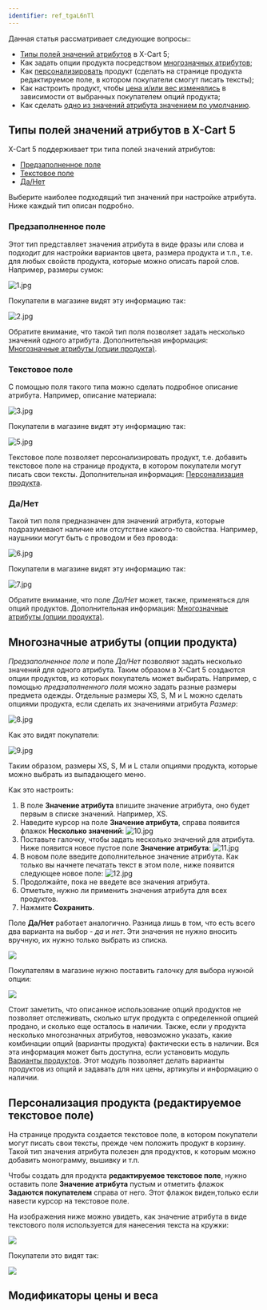 ```yaml
---
identifier: ref_tgaL6nTl
---
```

Данная статья рассматривает следующие вопросы::

*   [Типы полей значений атрибутов](#attribute-value-field-types)  в X-Cart 5;
*   Как задать опции продукта посредством [многозначных атрибутов](#multi-value-attributes-product-options);
*   Как [персонализировать](#personilization-options-editable-textarea) продукт (сделать на странице продукта редактируемое поле, в котором покупатели смогут писать тексты);
*   Как настроить продукт, чтобы [цена и/или вес изменялись](#price-and-weight-modifiers) в зависимости от выбранных покупателем опций продукта;
*   Как сделать [одно из значений атрибута значением по умолчанию](#setting-the-default-attribute-value).

## Типы полей значений атрибутов в X-Cart 5

X-Cart 5 поддерживает три типа полей значений атрибутов:

*   [Предзаполненное поле](#plain-field)
*   [Текстовое поле](#textarea)
*   [Да/Нет](#yesno)

Выберите наиболее подходящий тип значений при настройке атрибута. Ниже каждый тип описан подробно.

### Предзаполненное поле

Этот тип представляет значения атрибута в виде фразы или слова и подходит для настройки вариантов цвета, размера продукта и т.п., т.е. для любых свойств продукта, которые можно описать парой слов. Например, размеры сумок:

![1.jpg]({{site.baseurl}}/attachments/ref_SuWz9rmN/1.jpg)

Покупатели в магазине видят эту информацию так:

![2.jpg]({{site.baseurl}}/attachments/ref_SuWz9rmN/2.jpg)

Обратите внимание, что такой тип поля позволяет задать несколько значений одного атрибута. Дополнительная информация: [Многозначные атрибуты (опции продукта)](#multi-value-attributes-product-options).

### Текстовое поле

С помощью поля такого типа можно сделать подробное описание атрибута. Например, описание материала:

![3.jpg]({{site.baseurl}}/attachments/ref_SuWz9rmN/3.jpg)

Покупатели в магазине видят эту информацию так:

![5.jpg]({{site.baseurl}}/attachments/ref_SuWz9rmN/5.jpg)

Текстовое поле позволяет персонализировать продукт, т.е. добавить текстовое поле на странице продукта, в котором покупатели могут писать свои тексты. Дополнительная информация: [Персонализация продукта](#personilization-options-editable-textarea).

### Да/Нет

Такой тип поля предназначен для значений атрибута, которые подразумевают наличие или отсутствие какого-то свойства. Например, наушники могут быть с проводом и без провода:

![6.jpg]({{site.baseurl}}/attachments/ref_SuWz9rmN/6.jpg)

Покупатели в магазине видят эту информацию так:

![7.jpg]({{site.baseurl}}/attachments/ref_SuWz9rmN/7.jpg)

Обратите внимание, что поле _Да/Нет_ может, также, применяться для опций продуктов. Дополнительная информация: [Многозначные атрибуты (опции продукта)](#multi-value-attributes-product-options).

## Многозначные атрибуты (опции продукта)

_Предзаполненное поле_ и поле _Да/Нет_ позволяют задать несколько значений для одного атрибута. Таким образом в  X-Cart 5 создаются опции продуктов, из которых покупатель может выбирать. Например, с помощью _предзаполненного поля_ можно задать разные размеры предмета одежды. Отдельные размеры XS, S, M и L можно сделать опциями продукта, если сделать их значениями атрибута _Размер_:

![8.jpg]({{site.baseurl}}/attachments/ref_SuWz9rmN/8.jpg)

Как это видят покупатели:

![9.jpg]({{site.baseurl}}/attachments/ref_SuWz9rmN/9.jpg)

Таким образом, размеры  XS, S, M и L стали опциями продукта, которые можно выбрать из выпадающего меню.

Как это настроить:

1.  В поле **Значение атрибута** впишите значение атрибута, оно будет первым в списке значений. Например,  XS.
2.  Наведите курсор на поле **Значение атрибута**, справа появится флажок **Несколько значений**:
    ![10.jpg]({{site.baseurl}}/attachments/ref_SuWz9rmN/10.jpg)
3.  Поставьте галочку, чтобы задать несколько значений для атрибута. Ниже появится новое пустое поле **Значение атрибута**:
    ![11.jpg]({{site.baseurl}}/attachments/ref_SuWz9rmN/11.jpg)
4.  В новом поле введите дополнительное значение атрибута. Как только вы начнете печатать текст в этом поле, ниже появится следующее новое поле:
    ![12.jpg]({{site.baseurl}}/attachments/ref_SuWz9rmN/12.jpg)
5.  Продолжайте, пока не введете все значения атрибута.
6.  Отметьте, нужно ли применить значения атрибута для всех продуктов.
7.  Нажмите **Сохранить**.

Поле **Да/Нет** работает аналогично. Разница лишь в том, что есть всего два варианта на выбор - _да_ и _нет_.  Эти значения не нужно вносить вручную, их нужно только выбрать из списка.

![]({{site.baseurl}}/attachments/7504859/8719334.png)

Покупателям в магазине нужно поставить галочку для выбора нужной опции:

![]({{site.baseurl}}/attachments/7504859/7602537.png)

Стоит заметить, что описанное использование опций продуктов не позволяет отслеживать, сколько штук продукта с определенной опцией продано, и сколько еще осталось в наличии. Также, если у продукта несколько многозначных атрибутов, невозможно указать, какие комбинации опций (варианты продукта) фактически есть в наличии. Вся эта информация может быть доступна, если установить модуль [Варианты продуктов](http://www.x-cart.com/extensions/addons/product-variants.html). Этот модуль позволяет делать варианты продуктов из опций и задавать для них цены, артикулы и информацию о наличии. 

## Персонализация продукта (редактируемое текстовое поле)

На странице продукта создается текстовое поле, в котором покупатели могут писать свои тексты, прежде чем положить продукт в корзину. Такой тип значения атрибута полезен для продуктов, к которым можно добавить монограмму, вышивку и т.п.

Чтобы создать для продукта **редактируемое текстовое поле**, нужно оставить поле **Значение атрибута** пустым и отметить флажок **Задаются покупателем** справа от него. Этот флажок виден,только если навести курсор на текстовое поле. 

На изображения ниже можно увидеть, как значение атрибута в виде текстового поля используется для нанесения текста на кружки:

![]({{site.baseurl}}/attachments/7504859/8719335.png)

Покупатели это видят так:

![]({{site.baseurl}}/attachments/7504859/7602536.png)

## Модификаторы цены и веса


